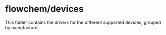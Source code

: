 # flowchem/devices

This folder contains the drivers for the different supported devices, grouped by manufacturer.
